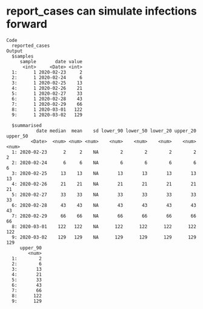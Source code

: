 # report_cases can simulate infections forward

    Code
      reported_cases
    Output
      $samples
         sample       date value
          <int>     <Date> <int>
      1:      1 2020-02-23     2
      2:      1 2020-02-24     6
      3:      1 2020-02-25    13
      4:      1 2020-02-26    21
      5:      1 2020-02-27    33
      6:      1 2020-02-28    43
      7:      1 2020-02-29    66
      8:      1 2020-03-01   122
      9:      1 2020-03-02   129
      
      $summarised
               date median  mean    sd lower_90 lower_50 lower_20 upper_20 upper_50
             <Date>  <num> <num> <num>    <num>    <num>    <num>    <num>    <num>
      1: 2020-02-23      2     2    NA        2        2        2        2        2
      2: 2020-02-24      6     6    NA        6        6        6        6        6
      3: 2020-02-25     13    13    NA       13       13       13       13       13
      4: 2020-02-26     21    21    NA       21       21       21       21       21
      5: 2020-02-27     33    33    NA       33       33       33       33       33
      6: 2020-02-28     43    43    NA       43       43       43       43       43
      7: 2020-02-29     66    66    NA       66       66       66       66       66
      8: 2020-03-01    122   122    NA      122      122      122      122      122
      9: 2020-03-02    129   129    NA      129      129      129      129      129
         upper_90
            <num>
      1:        2
      2:        6
      3:       13
      4:       21
      5:       33
      6:       43
      7:       66
      8:      122
      9:      129
      

